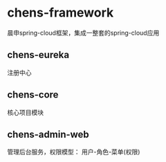 # chens-framework
晨申spring-cloud框架，集成一整套的spring-cloud应用
## chens-eureka
注册中心
## chens-core
核心项目模块
## chens-admin-web
管理后台服务，权限模型： 用户-角色-菜单(权限)
